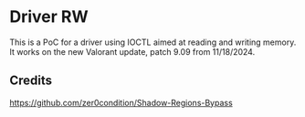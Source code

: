 # Driver RW

This is a PoC for a driver using IOCTL aimed at reading and writing memory. It works on the new Valorant update, patch 9.09 from 11/18/2024.

## Credits
https://github.com/zer0condition/Shadow-Regions-Bypass
